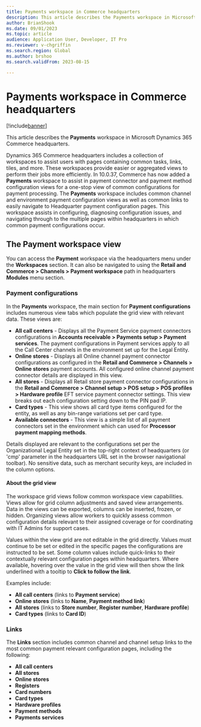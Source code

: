```yaml
---
title: Payments workspace in Commerce headquarters
description: This article describes the Payments workspace in Microsoft Dynamics 365 Commerce headquarters.
author: BrianShook
ms.date: 09/01/2023
ms.topic: article
audience: Application User, Developer, IT Pro
ms.reviewer: v-chgriffin
ms.search.region: Global
ms.author: brshoo
ms.search.validFrom: 2023-08-15

---
```


# Payments workspace in Commerce headquarters

[!include[banner](../includes/banner.md)]

This article describes the **Payments** workspace in Microsoft Dynamics 365 Commerce headquarters.

Dynamics 365 Commerce headquarters includes a collection of workspaces to assist users with pages containing common tasks, links, tiles, and more. These workspaces provide easier or aggregated views to perform their jobs more efficiently. In 10.0.37, Commerce has now added a **Payments** workspace to assist in payment connector and payment method configuration views for a one-stop view of common configurations for payment processing. The **Payments** workspace includes common channel and environment payment configuration views as well as common links to easily navigate to Headquarter payment configuration pages. This workspace assists in configuring, diagnosing configuration issues, and navigating through to the multiple pages within headquarters in which common payment configurations occur.

## The Payment workspace view

You can access the **Payment** workspace via the headquarters menu under the **Workspaces** section. It can also be navigated to using the **Retail and Commerce \> Channels \> Payment workspace** path in headquarters **Modules** menu section. 

### Payment configurations

In the **Payments** workspace, the main section for **Payment configurations** includes numerous view tabs which populate the grid view with relevant data. These views are:

- **All call centers** - Displays all the Payment Service payment connectors configurations in **Accounts receivable \> Payments setup \> Payment services**. The payment configurations in Payment services apply to all the Call Center channels in the environment set up for the Legal Entity. 
- **Online stores** - Displays all Online channel payment connector configurations as configured in the **Retail and Commerce \> Channels \> Online stores** payment accounts. All configured online channel payment connector details are displayed in this view.
- **All stores** - Displays all Retail store payment connector configurations in the **Retail and Commerce \> Channel setup \> POS setup \> POS profiles \> Hardware profile** EFT service payment connector settings. This view breaks out each configuration setting down to the PIN pad IP. 
- **Card types** - This view shows all card type items configured for the entity, as well as any bin-range variations set per card type.
- **Available connectors** - This view is a simple list of all payment connectors set in the environment which can used for **Processor payment mapping methods**.  

Details displayed are relevant to the configurations set per the Organizational Legal Entity set in the top-right context of headquarters (or 'cmp' parameter in the headquarters URL set in the browser navigational toolbar). No sensitive data, such as merchant security keys, are included in the column options. 

#### About the grid view

The workspace grid views follow common workspace view capabilities. Views allow for grid column adjustments and saved view arrangements. Data in the views can be exported, columns can be inserted, frozen, or hidden. Organizing views allow workers to quickly assess common configuration details relevant to their assigned coverage or for coordinating with IT Admins for support cases.

Values within the view grid are not editable in the grid directly. Values must continue to be set or edited in the specific pages the configurations are instructed to be set. Some column values include quick-links to their contextually relevant configuration pages within headquarters. Where available, hovering over the value in the grid view will then show the link underlined with a tooltip to **Click to follow the link**. 

Examples include:

- **All call centers** (links to **Payment service**) 
- **Online stores** (links to **Name**, **Payment method link**)
- **All stores** (links to **Store number**, **Register number**, **Hardware profile**)
- **Card types** (links to **Card ID**)

### Links

The **Links** section includes common channel and channel setup links to the most common payment relevant configuration pages, including the following:

- **All call centers**
- **All stores**
- **Online stores**
- **Registers**
- **Card numbers**
- **Card types**
- **Hardware profiles**
- **Payment methods**
- **Payments services**
